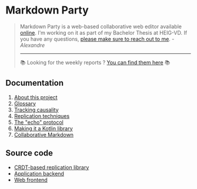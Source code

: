 # Markdown Party

> Markdown Party is a web-based collaborative web editor available [online](https://markdown.party). I'm working on it as part of my Bachelor Thesis at HEIG-VD. If you have any questions, [please make sure to reach out to me](mailto:alexandre.piveteau@heig-vd.ch). _-Alexandre_
>
> ---
>
> :books: Looking for the weekly reports ? [You can find them here](REPORTS) :books:

## Documentation

1. [About this project](1_ABOUT.md)
2. [Glossary](2_GLOSSARY.md)
3. [Tracking causality](3_CAUSALITY.md)
4. [Replication techniques](4_REPLICATION.md)
5. [The "echo" protocol](5_PROTOCOL.md)
6. [Making it a Kotlin library](6_LIBRARY.md)
7. [Collaborative Markdown](7_MARKDOWN.md)

## Source code

+ [CRDT-based replication library](https://github.com/markdown-party/kotlin-echo)
+ [Application backend](https://github.com/markdown-party/kotlin-backend)
+ [Web frontend](https://github.com/markdown-party/elm-frontend)
